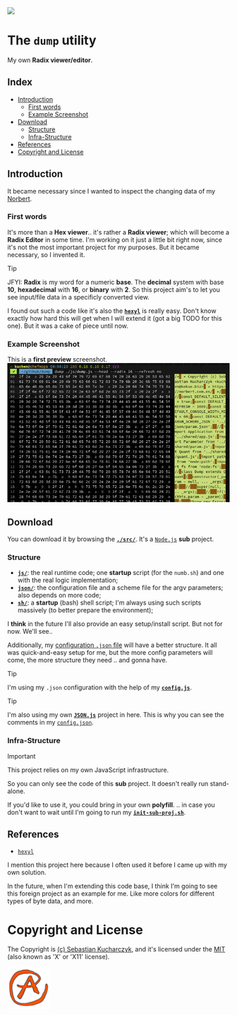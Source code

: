 <img src="https://kekse.biz/github.php?draw&override=github:dump" />

# The **`dump`** utility
My own **Radix viewer/editor**.

## Index
* [Introduction](#introduction)
	* [First words](#first-words)
	* [Example Screenshot](#example-screenshot)
* [Download](#download)
	* [Structure](#structure)
	* [Infra-Structure](#infra-structure)
* [References](#references)
* [Copyright and License](#copyright-and-license)

## Introduction
It became necessary since I wanted to inspect the changing data of my [Norbert](https://github.com/kekse1/norbert/).

### First words
It's more than a **Hex viewer**.. it's rather a **Radix viewer**; which will become a **Radix Editor** in some
time. I'm working on it just a little bit right now, since it's not the most important project for my purposes.
But it became necessary, so I invented it.

> [!TIP]
> JFYI: **Radix** is my word for a numeric **base**. The **decimal** system with base **10**,
> **hexadecimal** with **16**, or **binary** with **2**.
> So this project aim's to let you see input/file data in a specificly converted view.

I found out such a code like it's also the [**`hexyl`**](https://github.com/sharkdp/hexyl/) is really easy. Don't
know exactly how hard this will get when I will extend it (got a big TODO for this one). But it was a cake of piece
until now.

### Example Screenshot
This is a **first preview** screenshot.
![First Preview](img/screenshot.png)

## Download
You can download it by browsing the [**`./src/`**](./src/). It's a [`Node.js`](https://nodejs.org/) **sub** project.

### Structure
* [**`js/`**](./src/js/): the real runtime code; one **startup** script (for the `numb.sh`) and one with the real logic implementation;
* [**`json/`**](./src/json/): the configuration file and a scheme file for the argv parameters; also depends on more code;
* [**`sh/`**](./src/sh/): a **startup** (bash) shell script; I'm always using such scripts massively (to better prepare the environment);

I **think** in the future I'll also provide an easy setup/install script. But not for now. We'll see..

Additionally, my [configuration `.json` file](./src/json/config.json) will have a better structure. It all was quick-and-easy setup for me,
but the more config parameters will come, the more structure they need .. and gonna have.

> [!TIP]
> I'm using my `.json` configuration with the help of my
> [**`config.js`**](https://github.com/kekse1/javascript/#configjs).

> [!TIP]
> I'm also using my own [**`JSON.js`**](https://github.com/kekse1/json.js/) project in here.
> This is why you can see the comments in my [`config.json`](./src/json/config.json).

### Infra-Structure
> [!IMPORTANT]
> This project relies on my own JavaScript infrastructure.

So you can only see the code of this **sub** project. It doesn't really run stand-alone.

If you'd like to use it, you could bring in your own **polyfill**. .. in case you don't
want to wait until I'm going to run my
[**`init-sub-proj.sh`**](https://github.com/kekse1/scripts/?tab=readme-ov-file#init-sub-projsh).

## References
* [`hexyl`](https://github.com/sharkdp/hexyl/)

I mention this project here because I often used it before I came up with my own solution.

In the future, when I'm extending this code base, I think I'm going to see this foreign
project as an example for me. Like more colors for different types of byte data, and more.

# Copyright and License
The Copyright is [(c) Sebastian Kucharczyk](./COPYRIGHT.txt),
and it's licensed under the [MIT](./LICENSE.txt) (also known as 'X' or 'X11' license).

<a href="favicon.512px.png" target="_blank">
<img src="favicon.png" alt="Favicon" />
</a>

